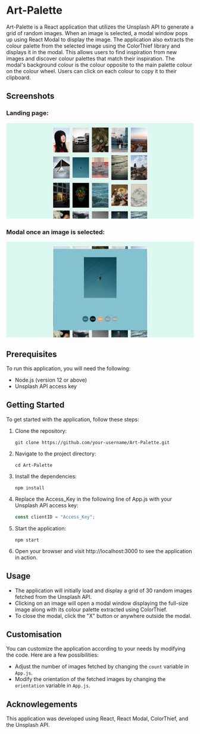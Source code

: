 # Art-Palette

Art-Palette is a React application that utilizes the Unsplash API to generate a grid of random images. When an image is selected, a modal window pops up using React Modal to display the image. The application also extracts the colour palette from the selected image using the ColorThief library and displays it in the modal. This allows users to find inspiration from new images and discover colour palettes that match their inspiration. The modal's background colour is the colour opposite to the main palette colour on the colour wheel. Users can click on each colour to copy it to their clipboard.

## Screenshots

### Landing page:
![Screenshot 1](./screenshots/Palette1.PNG)

### Modal once an image is selected:
![Screenshot 2](./screenshots/Palette2.PNG)

## Prerequisites

To run this application, you will need the following:

- Node.js (version 12 or above)
- Unsplash API access key

## Getting Started

To get started with the application, follow these steps:

1. Clone the repository:

   ```shell
   git clone https://github.com/your-username/Art-Palette.git
   ```

2. Navigate to the project directory:

   ```shell
   cd Art-Palette
   ```

3. Install the dependencies:

   ```shell
   npm install
   ```

4. Replace the Access_Key in the following line of App.js with your Unsplash API access key:

   ```javascript
   const clientID = "Access_Key";
   ```

5. Start the application:

   ```shell
   npm start
   ```

6. Open your browser and visit http://localhost:3000 to see the application in action.

## Usage

* The application will initially load and display a grid of 30 random images fetched from the Unsplash API.
* Clicking on an image will open a modal window displaying the full-size image along with its colour palette extracted using ColorThief.
* To close the modal, click the "X" button or anywhere outside the modal.

## Customisation

You can customize the application according to your needs by modifying the code. Here are a few possibilities:

* Adjust the number of images fetched by changing the `count` variable in `App.js`.
* Modify the orientation of the fetched images by changing the `orientation` variable in `App.js`.

## Acknowlegements
This application was developed using React, React Modal, ColorThief, and the Unsplash API.

